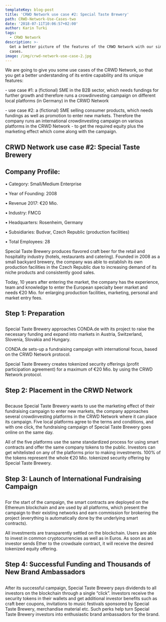 ```yaml
---
templateKey: blog-post
title: 'CRWD Network use case #2: Special Taste Brewery'
path: CRWD-Network-Use-Cases-two
date: '2018-07-11T10:06:57+02:00'
author: Karin Turki
tags:
  - CRWD Network
description: >-
  Get a better picture of the features of the CRWD Network with our simple uses
  cases.
image: /img/crwd-network-use-case-2.jpg
---
```

We are going to give you some use cases of the CRWD Network, so that you get a better understanding of its entire capability and its unique features:

\- use case #1: a (fictional) SME in the B2B sector, which needs fundings for further growth and therefore runs a crowdinvesting campaign on different local platforms (in Germany) in the CRWD Network

\- use case #2: a (fictional) SME selling consumer products, which needs fundings as well as promotion to enter new markets. Therefore the company runs an international crowdinvesting campaign on various platforms in the CRWD Network - to get the required equity plus the marketing effect which come along with the campaign.



## CRWD Network use case #2: Special Taste Brewery



## Company Profile:

•	Category: Small/Medium Enterprise

•	Year of Founding: 2008

•	Revenue 2017: €20 Mio. 

•	Industry: FMCG

•	Headquarters: Rosenheim, Germany

•	Subsidiaries: Budvar, Czech Republic (production facilities)

•	Total Employees: 28



Special Taste Brewery produces flavored craft beer for the retail and hospitality industry (hotels, restaurants and catering). Founded in 2008 as a small backyard brewery, the company was able to establish its own production facilities in the Czech Republic due to increasing demand of its niche products and consistently good sales. 



Today, 10 years after entering the market, the company has the experience, team and knowledge to enter the European specialty beer market and needs €20 Mio. for enlarging production facilities, marketing, personal and market entry fees.





## Step 1: Preparation

## 

Special Taste Brewery approaches CONDA.de with its project to raise the necessary funding and expand into markets in Austria, Switzerland, Slovenia, Slovakia and Hungary.



CONDA.de sets-up a fundraising campaign with international focus, based on the CRWD Network protocol.



Special Taste Brewery creates tokenized security offerings (profit participation agreement) for a maximum of €20 Mio. by using the CRWD Network protocol.





## Step 2: Placement in the CRWD Network

## 

Because Special Taste Brewery wants to use the marketing effect of their fundraising campaign to enter new markets, the company approaches several crowdinvesting platforms in the CRWD Network where it can place its campaign. Five local platforms agree to the terms and conditions, and with one click, the fundraising campaign of Special Taste Brewery goes online on the same day.



All of the five platforms use the same standardized process for using smart contracts and offer the same company tokens to the public. Investors can get whitelisted on any of the platforms prior to making investments. 100% of the tokens represent the whole €20 Mio. tokenized security offering by Special Taste Brewery.



## Step 3: Launch of International Fundraising Campaign

## 

For the start of the campaign, the smart contracts are deployed on the Ethereum blockchain and are used by all platforms, which present the campaign to their existing networks and earn commission for brokering the project (everything is automatically done by the underlying smart contracts).



All investments are transparently settled on the blockchain. Users are able to invest in common cryptocurrencies as well as in Euros. As soon as an investor sends Ether to the crowdsale contract, it will receive the desired tokenized equity offering.





## Step 4: Successful Funding and Thousands of New Brand Ambassadors

## 

After its successful campaign, Special Taste Brewery pays dividends to all investors on the blockchain through a single “click”. Investors receive the security tokens in their wallets and get additional investor benefits such as craft beer coupons, invitations to music festivals sponsored by Special Taste Brewery, merchandise material etc. Such perks help turn Special Taste Brewery investors into enthusiastic brand ambassadors for the brand.
